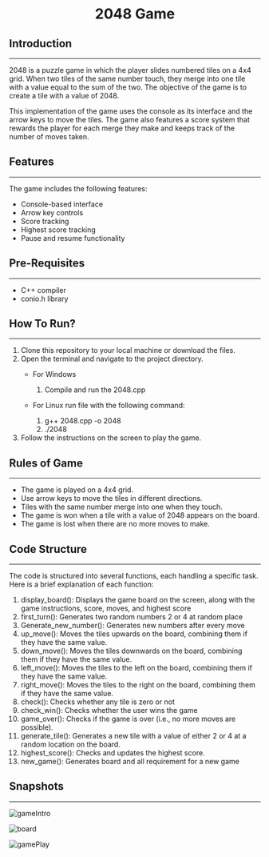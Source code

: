 <h1 align="center">2048 Game</h1>

<h2>Introduction</h2>
<hr>
<p>2048 is a puzzle game in which the player slides numbered tiles on a 4x4 grid. When two tiles of the same number touch, they merge into one tile with a value equal to the sum of the two. The objective of the game is to create a tile with a value of 2048.</p>
<p>This implementation of the game uses the console as its interface and the arrow keys to move the tiles. The game also features a score system that rewards the player for each merge they make and keeps track of the number of moves taken.
</p>

<h2>Features</h2>
<hr>
<p>The game includes the following features:<p>
<ul>
<li>Console-based interface</li>
<li>Arrow key controls</li>
<li>Score tracking</li>
<li>Highest score tracking</li>
<li>Pause and resume functionality</li>
</ul>

<h2>Pre-Requisites</h2>
<hr>
<ul>
<li>C++ compiler</li>
<li>conio.h library</li>
</ul>

<h2>How To Run?</h2>
<hr>
<ol>
<li>Clone this repository to your local machine or download the files.</li>
<li>Open the terminal and navigate to the project directory.</li>
<ul>
<li>For Windows</li>
<ol>
<li>Compile and run the 2048.cpp</li>
</ol>
</ul>
<ul>
<li>For Linux run file with the following command:</li>
<ol>
<li>g++ 2048.cpp -o 2048 </li>
<li>./2048 </li>
</ol>
</ul>
<li>Follow the instructions on the screen to play the game.</li>
</ol>

<h2>Rules of Game</h2>
<hr>
<ul>
<li>The game is played on a 4x4 grid.</li>
<li>Use arrow keys to move the tiles in different directions.</li>
<li>Tiles with the same number merge into one when they touch.</li>
<li>The game is won when a tile with a value of 2048 appears on the board.</li>
<li>The game is lost when there are no more moves to make.</li>
</ul>

<h2>Code Structure</h2>
<hr>
<p>The code is structured into several functions, each handling a specific task. Here is a brief explanation of each function:</p>
<ol>
<main(): Game will start from this function</li>
<li>display_board(): Displays the game board on the screen, along with the game instructions, score, moves, and highest score </li>
<li>first_turn(): Generates two random numbers 2 or 4 at random place</li>
<li>Generate_new_number(): Generates new numbers after every move </li>
<li>up_move(): Moves the tiles upwards on the board, combining them if they have the same value.</li>
<li>down_move(): Moves the tiles downwards on the board, combining them if they have the same value.</li>
<li>left_move(): Moves the tiles to the left on the board, combining them if they have the same value.</li>
<li>right_move(): Moves the tiles to the right on the board, combining them if they have the same value.</li>
<li>check(): Checks whether any tile is zero or not </li>
<li>check_win(): Checks whether the user wins the game </li>
<li>game_over(): Checks if the game is over (i.e., no more moves are possible).</li>
<li>generate_tile(): Generates a new tile with a value of either 2 or 4 at a random location on the board.</li>
<li>highest_score(): Checks and updates the highest score.</li>
<li>new_game(): Generates board and all requirement for a new game</li>
</ol>

<h2>Snapshots</h2>
<hr>

![gameIntro](https://user-images.githubusercontent.com/96474143/229614187-50a1935b-44ab-4759-bf7f-3daf749c7cb2.png)

![board](https://user-images.githubusercontent.com/96474143/229614217-ee8b7861-c600-43ed-a708-987d20670772.png)

![gamePlay](https://user-images.githubusercontent.com/96474143/229614235-ee5e42c6-ed9e-4934-b447-4c3b63c4e910.png)

